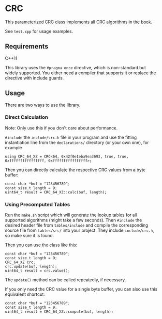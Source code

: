 # CRC

This parameterized CRC class implements all CRC algorithms in [the book](https://reveng.sourceforge.io/crc-catalogue/).

See `test.cpp` for usage examples.

## Requirements

C++11

This library uses the `#pragma once` directive, which is non-standard but widely supported. You either need a compiler that supports it or replace the directive with include guards.

## Usage

There are two ways to use the library.

### Direct Calculation

Note: Only use this if you don't care about performance.

`#include` the `include/crc.h` file in your program and use the fitting instantiation line from the `declarations/` directory (or your own one), for example

```
using CRC_64_XZ = CRC<64, 0x42f0e1eba9ea3693, true, true, 0xffffffffffffffff, 0xffffffffffffffff>;
```

Then you can directly calculate the respective CRC values from a byte buffer:

```
const char *buf = "123456789";
const size_t length = 9;
uint64_t result = CRC_64_XZ::calc(buf, length);
```

### Using Precomputed Tables

Run the `make.sh` script which will generate the lookup tables for all supported algorithms (might take a few seconds). Then `#include` the desired header file from `tables/include` and compile the corresponding source file from `tables/src/` into your project. They include `include/crc.h`, so make sure it is found.

Then you can use the class like this:

```
const char *buf = "123456789";
const size_t length = 9;
CRC_64_XZ crc;
crc.update(buf, length);
uint64_t result = crc.value();
```

The `update()` method can be called repeatedly, if necessary.

If you only need the CRC value for a single byte buffer, you can also use this equivalent shortcut:

```
const char *buf = "123456789";
const size_t length = 9;
uint64_t result = CRC_64_XZ::compute(buf, length);
```
